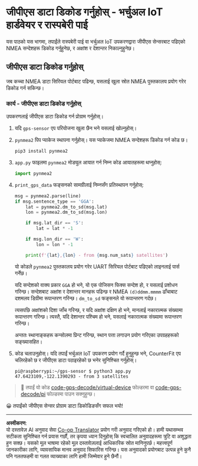 <!--
CO_OP_TRANSLATOR_METADATA:
{
  "original_hash": "cbb8c285bc64c5192fae3368fb5077d2",
  "translation_date": "2025-08-27T14:47:24+00:00",
  "source_file": "3-transport/lessons/1-location-tracking/single-board-computer-gps-decode.md",
  "language_code": "ne"
}
-->
# जीपीएस डाटा डिकोड गर्नुहोस् - भर्चुअल IoT हार्डवेयर र रास्पबेरी पाई

यस पाठको यस भागमा, तपाईंले रास्पबेरी पाई वा भर्चुअल IoT उपकरणद्वारा जीपीएस सेन्सरबाट पढिएको NMEA सन्देशहरू डिकोड गर्नुहुनेछ, र अक्षांश र देशान्तर निकाल्नुहुनेछ।

## जीपीएस डाटा डिकोड गर्नुहोस्

जब कच्चा NMEA डाटा सिरियल पोर्टबाट पढिन्छ, यसलाई खुला स्रोत NMEA पुस्तकालय प्रयोग गरेर डिकोड गर्न सकिन्छ।

### कार्य - जीपीएस डाटा डिकोड गर्नुहोस्

उपकरणलाई जीपीएस डाटा डिकोड गर्न प्रोग्राम गर्नुहोस्।

1. यदि `gps-sensor` एप परियोजना खुला छैन भने यसलाई खोल्नुहोस्।

1. `pynmea2` पिप प्याकेज स्थापना गर्नुहोस्। यस प्याकेजमा NMEA सन्देशहरू डिकोड गर्न कोड छ।

    ```sh
    pip3 install pynmea2
    ```

1. `app.py` फाइलमा `pynmea2` मोड्युल आयात गर्न निम्न कोड आयातहरूमा थप्नुहोस्:

    ```python
    import pynmea2
    ```

1. `print_gps_data` फङ्सनको सामग्रीलाई निम्नसँग प्रतिस्थापन गर्नुहोस्:

    ```python
    msg = pynmea2.parse(line)
    if msg.sentence_type == 'GGA':
        lat = pynmea2.dm_to_sd(msg.lat)
        lon = pynmea2.dm_to_sd(msg.lon)

        if msg.lat_dir == 'S':
            lat = lat * -1

        if msg.lon_dir == 'W':
            lon = lon * -1

        print(f'{lat},{lon} - from {msg.num_sats} satellites')
    ```

    यो कोडले `pynmea2` पुस्तकालय प्रयोग गरेर UART सिरियल पोर्टबाट पढिएको लाइनलाई पार्स गर्नेछ।

    यदि सन्देशको वाक्य प्रकार `GGA` हो भने, यो एक पोजिसन फिक्स सन्देश हो, र यसलाई प्रशोधन गरिन्छ। सन्देशबाट अक्षांश र देशान्तर मानहरू पढिन्छ र NMEA `(d)ddmm.mmmm` ढाँचाबाट दशमलव डिग्रीमा रूपान्तरण गरिन्छ। `dm_to_sd` फङ्सनले यो रूपान्तरण गर्दछ।

    त्यसपछि अक्षांशको दिशा जाँच गरिन्छ, र यदि अक्षांश दक्षिण हो भने, मानलाई नकारात्मक संख्यामा रूपान्तरण गरिन्छ। त्यस्तै, यदि देशान्तर पश्चिम हो भने, यसलाई नकारात्मक संख्यामा रूपान्तरण गरिन्छ।

    अन्ततः स्थानाङ्कहरू कन्सोलमा प्रिन्ट गरिन्छ, स्थान पत्ता लगाउन प्रयोग गरिएका उपग्रहहरूको सङ्ख्यासहित।

1. कोड चलाउनुहोस्। यदि तपाईं भर्चुअल IoT उपकरण प्रयोग गर्दै हुनुहुन्छ भने, CounterFit एप चलिरहेको छ र जीपीएस डाटा पठाइरहेको छ भनेर सुनिश्चित गर्नुहोस्।

    ```output
    pi@raspberrypi:~/gps-sensor $ python3 app.py 
    47.6423109,-122.1390293 - from 3 satellites
    ```

> 💁 तपाईं यो कोड [code-gps-decode/virtual-device](../../../../../3-transport/lessons/1-location-tracking/code-gps-decode/virtual-device) फोल्डरमा वा [code-gps-decode/pi](../../../../../3-transport/lessons/1-location-tracking/code-gps-decode/pi) फोल्डरमा पाउन सक्नुहुन्छ।

😀 तपाईंको जीपीएस सेन्सर प्रोग्राम डाटा डिकोडिङसँग सफल भयो!

---

**अस्वीकरण**:  
यो दस्तावेज़ AI अनुवाद सेवा [Co-op Translator](https://github.com/Azure/co-op-translator) प्रयोग गरी अनुवाद गरिएको हो। हामी यथासम्भव सटीकता सुनिश्चित गर्न प्रयास गर्छौं, तर कृपया ध्यान दिनुहोस् कि स्वचालित अनुवादहरूमा त्रुटि वा अशुद्धता हुन सक्छ। यसको मूल भाषामा रहेको मूल दस्तावेज़लाई आधिकारिक स्रोत मानिनुपर्छ। महत्त्वपूर्ण जानकारीका लागि, व्यावसायिक मानव अनुवाद सिफारिस गरिन्छ। यस अनुवादको प्रयोगबाट उत्पन्न हुने कुनै पनि गलतफहमी वा गलत व्याख्याका लागि हामी जिम्मेवार हुने छैनौं।